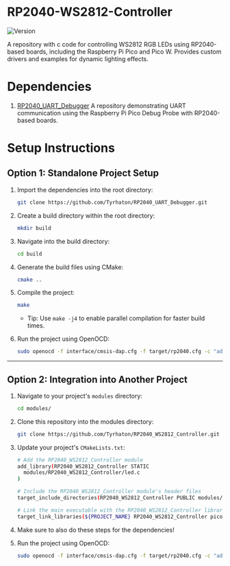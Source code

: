 # RP2040-WS2812-Controller
![Version](https://img.shields.io/badge/version-1.0.0-green.svg)

A repository with c code for controlling WS2812 RGB LEDs using RP2040-based boards, including the Raspberry Pi Pico and Pico W. Provides custom drivers and examples for dynamic lighting effects.

# Dependencies
1. [RP2040_UART_Debugger](https://github.com/Tyrhaton/RP2040_UART_Debugger)
   A repository demonstrating UART communication using the Raspberry Pi Pico Debug Probe with RP2040-based boards. 

# Setup Instructions

## Option 1: Standalone Project Setup
1. Import the dependencies into the root directory:
   ```bash
   git clone https://github.com/Tyrhaton/RP2040_UART_Debugger.git
   ```

2. Create a build directory within the root directory:
   ```bash
   mkdir build
   ```

3. Navigate into the build directory:
   ```bash
   cd build
   ```

4. Generate the build files using CMake:
   ```bash
   cmake ..
   ```

5. Compile the project:
   ```bash
   make
   ```
   * Tip: Use `make -j4` to enable parallel compilation for faster build times.

6. Run the project using OpenOCD:
   ```bash
   sudo openocd -f interface/cmsis-dap.cfg -f target/rp2040.cfg -c "adapter speed 5000" -c "program main.elf verify reset exit"
   ```

---

## Option 2: Integration into Another Project

1. Navigate to your project's `modules` directory:
   ```bash
   cd modules/
   ```

2. Clone this repository into the modules directory:
   ```bash
   git clone https://github.com/Tyrhaton/RP2040_WS2812_Controller.git
   ```

3. Update your project's `CMakeLists.txt`:
   ```bash
   # Add the RP2040_WS2812_Controller module
   add_library(RP2040_WS2812_Controller STATIC
     modules/RP2040_WS2812_Controller/led.c
   )

   # Include the RP2040_WS2812_Controller module's header files
   target_include_directories(RP2040_WS2812_Controller PUBLIC modules/RP2040_WS2812_Controller)

   # Link the main executable with the RP2040_WS2812_Controller library and Pico SDK
   target_link_libraries(${PROJECT_NAME} RP2040_WS2812_Controller pico_stdlib)
    ```

4. Make sure to also do these steps for the dependencies!

5. Run the project using OpenOCD:
   ```bash
   sudo openocd -f interface/cmsis-dap.cfg -f target/rp2040.cfg -c "adapter speed 5000" -c "program main.elf verify reset exit"
   ```
